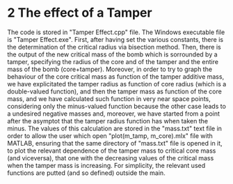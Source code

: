 # 2 The effect of a Tamper
The code is stored in "Tamper Effect.cpp" file.
The Windows executable file is "Tamper Effect.exe".
First, after having set the various constants, there is the determination of the 
critical radius via bisection method.
Then, there is the output of the new critical mass of the bomb which is sorrounded by
a tamper, specifying the radius of the core and of the tamper and the entire mass of
the bomb (core+tamper).
Moreover, in order to try to graph the behaviour of the core critical mass as function
of the tamper additive mass, we have explicitated the tamper radius as function of 
core radius (which is a double-valued function), and then the tamper mass as function 
of the core mass, and we have calculated such function in very near space points,
considering only the minus-valued function because the other case leads to a undesired 
negative masses and, moreover, we have started from a point after the asymptot that
the tamper radius function has when taken the minus.
The values of this calculation are stored in the "mass.txt" text file in order to 
allow the user which open "plot(m_tamp, m_core).mlx" file with MATLAB, ensuring
that the same directory of "mass.txt" file is opened in it, to plot the relevant 
dependence of the tamper mass to critical core mass (and viceversa), that one
with the decreasing values of the critical mass when the tamper mass is 
increasing.
For simplicity, the relevant used functions are putted (and so defined) outside the
main.
